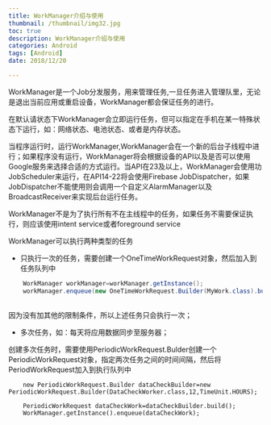```yaml
---
title: WorkManager介绍与使用
thumbnail: /thumbnail/img32.jpg
toc: true
description: WorkManager介绍与使用
categories: Android
tags: [Android]
date: 2018/12/20

---
```


WorkManager是一个Job分发服务，用来管理任务,一旦任务进入管理队里，无论是退出当前应用或重启设备，WorkManager都会保证任务的进行。

在默认请状态下WorkManager会立即运行任务，但可以指定在手机在某一特殊状态下运行，如：网络状态、电池状态、或者是内存状态。
<!--more-->
当程序运行时，运行WorkManager,WorkManager会在一个新的后台子线程中进行；如果程序没有运行，WorkManager将会根据设备的API以及是否可以使用Google服务来选择合适的方式运行。当API在23及以上，WorkManager会使用功JobScheduler来运行，在API14-22将会使用Firebase JobDispatcher，如果JobDispatcher不能使用则会调用一个自定义AlarmManager以及BroadcastReceiver来实现后台运行任务。

WorkManager不是为了执行所有不在主线程中的任务，如果任务不需要保证执行，则应该使用intent service或者foreground service

WorkManager可以执行两种类型的任务

* 只执行一次的任务，需要创建一个OneTimeWorkRequest对象，然后加入到任务队列中

```java
    WorkManager workManager=workManager.getInstance();
    workManager.enqueue(new OneTimeWorkRequest.Builder(MyWork.class).build());
    
```

因为没有加其他的限制条件，所以上述任务只会执行一次；

* 多次任务，如：每天将应用数据同步至服务器；

创建多次任务时，需要使用PeriodicWorkRequest.Bulder创建一个PeriodicWorkRequest对象，指定两次任务之间的时间间隔，然后将PeriodWorkRequest加入到执行队列中

```
    new PeriodicWorkRequest.Builder dataCheckBuilder=new PeriodicWorkRequest.Builder(DataCheckWorker.class,12,TimeUnit.HOURS);
    
    PeriodicWorkRequest dataCheckWork=dataCheckBuilder.build();
    WorkManager.getInstance().enqueue(dataCheckWork);
    
```













